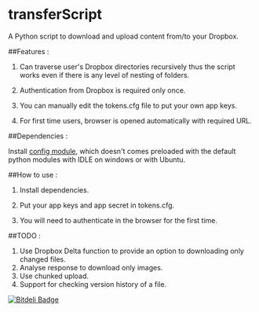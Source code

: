 transferScript
==============
A Python script to download and upload content from/to your Dropbox.


##Features :


1. Can traverse user's Dropbox directories recursively thus the script works even if there is any level of nesting of folders.

2. Authentication from Dropbox is required only once.

3. You can manually edit the tokens.cfg file to put your own app keys.

4. For first time users, browser is opened automatically with required URL.


##Dependencies :

Install [config module](https://pypi.python.org/pypi/config/0.3.7), which doesn't comes preloaded with the default python modules with IDLE on windows or with Ubuntu.

##How to use :

1. Install dependencies.

2. Put your app keys and app secret in tokens.cfg.

3. You will need to authenticate in the browser for the first time.

##TODO :

1. Use Dropbox Delta function to provide an option to downloading only changed files.
2. Analyse response to download only images.
3. Use chunked upload.
4. Support for checking version history of a file. 

[![Bitdeli Badge](https://d2weczhvl823v0.cloudfront.net/shubhamd/transferscript/trend.png)](https://bitdeli.com/free "Bitdeli Badge")

